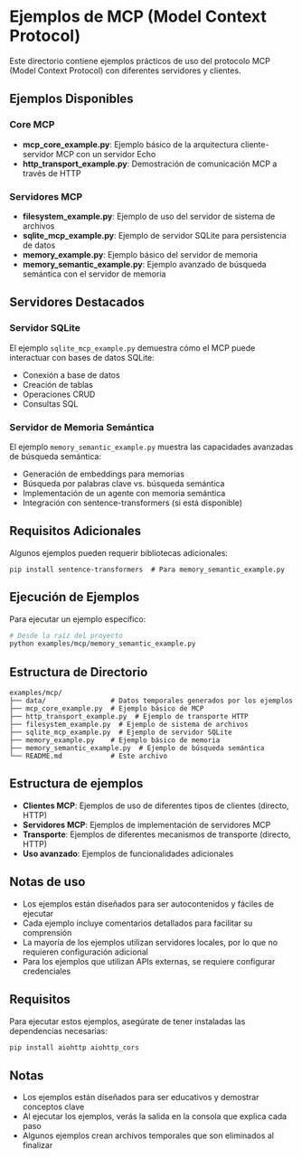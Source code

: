 # Ejemplos de MCP (Model Context Protocol)

Este directorio contiene ejemplos prácticos de uso del protocolo MCP (Model Context Protocol) con diferentes servidores y clientes.

## Ejemplos Disponibles

### Core MCP

- **mcp_core_example.py**: Ejemplo básico de la arquitectura cliente-servidor MCP con un servidor Echo
- **http_transport_example.py**: Demostración de comunicación MCP a través de HTTP

### Servidores MCP

- **filesystem_example.py**: Ejemplo de uso del servidor de sistema de archivos
- **sqlite_mcp_example.py**: Ejemplo de servidor SQLite para persistencia de datos
- **memory_example.py**: Ejemplo básico del servidor de memoria
- **memory_semantic_example.py**: Ejemplo avanzado de búsqueda semántica con el servidor de memoria

## Servidores Destacados

### Servidor SQLite

El ejemplo `sqlite_mcp_example.py` demuestra cómo el MCP puede interactuar con bases de datos SQLite:
- Conexión a base de datos
- Creación de tablas
- Operaciones CRUD
- Consultas SQL

### Servidor de Memoria Semántica

El ejemplo `memory_semantic_example.py` muestra las capacidades avanzadas de búsqueda semántica:
- Generación de embeddings para memorias
- Búsqueda por palabras clave vs. búsqueda semántica
- Implementación de un agente con memoria semántica
- Integración con sentence-transformers (si está disponible)

## Requisitos Adicionales

Algunos ejemplos pueden requerir bibliotecas adicionales:

```
pip install sentence-transformers  # Para memory_semantic_example.py
```

## Ejecución de Ejemplos

Para ejecutar un ejemplo específico:

```bash
# Desde la raíz del proyecto
python examples/mcp/memory_semantic_example.py
```

## Estructura de Directorio

```
examples/mcp/
├── data/                # Datos temporales generados por los ejemplos
├── mcp_core_example.py  # Ejemplo básico de MCP
├── http_transport_example.py  # Ejemplo de transporte HTTP
├── filesystem_example.py  # Ejemplo de sistema de archivos
├── sqlite_mcp_example.py  # Ejemplo de servidor SQLite
├── memory_example.py    # Ejemplo básico de memoria
├── memory_semantic_example.py  # Ejemplo de búsqueda semántica
└── README.md            # Este archivo
```

## Estructura de ejemplos

- **Clientes MCP**: Ejemplos de uso de diferentes tipos de clientes (directo, HTTP)
- **Servidores MCP**: Ejemplos de implementación de servidores MCP
- **Transporte**: Ejemplos de diferentes mecanismos de transporte (directo, HTTP)
- **Uso avanzado**: Ejemplos de funcionalidades adicionales

## Notas de uso

- Los ejemplos están diseñados para ser autocontenidos y fáciles de ejecutar
- Cada ejemplo incluye comentarios detallados para facilitar su comprensión
- La mayoría de los ejemplos utilizan servidores locales, por lo que no requieren configuración adicional
- Para los ejemplos que utilizan APIs externas, se requiere configurar credenciales

## Requisitos

Para ejecutar estos ejemplos, asegúrate de tener instaladas las dependencias necesarias:

```bash
pip install aiohttp aiohttp_cors
```

## Notas

- Los ejemplos están diseñados para ser educativos y demostrar conceptos clave
- Al ejecutar los ejemplos, verás la salida en la consola que explica cada paso
- Algunos ejemplos crean archivos temporales que son eliminados al finalizar 